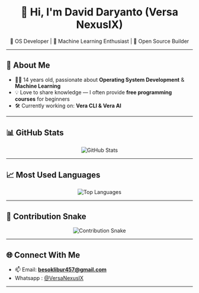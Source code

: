 <h1 align="center">👋 Hi, I'm David Daryanto (Versa NexusIX)</h1>

<p align="center">
  🔧 OS Developer | 🤖 Machine Learning Enthusiast | 🌱 Open Source Builder  
</p>

---

## 🌟 About Me
- 👨‍💻 14 years old, passionate about **Operating System Development** & **Machine Learning**  
- 💡 Love to share knowledge — I often provide **free programming courses** for beginners  
- 🛠️ Currently working on: **Vera CLI & Vera AI**  

---

## 📊 GitHub Stats
<p align="center">
  <img src="https://github-readme-stats.vercel.app/api?username=VersaNexusIX&show_icons=true&theme=tokyonight" alt="GitHub Stats" />
</p>

---

## 📈 Most Used Languages
<p align="center">
  <img src="https://github-readme-stats.vercel.app/api/top-langs/?username=VersaNexusIX&layout=compact&theme=tokyonight" alt="Top Languages" />
</p>

---

## 🐍 Contribution Snake
<p align="center">
<img src="https://github.com/VersaNexusIX/VersaNexusIX/blob/output/github-contribution-grid-snake.svg" alt="Contribution Snake" />
  
---

## 🌐 Connect With Me
- 📫 Email: **besoklibur457@gmail.com**
- Whatsapp : [@VersaNexusIX](https://wa.me/6285166984285)  

---
